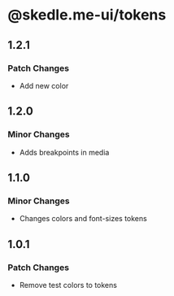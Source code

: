 # @skedle.me-ui/tokens

## 1.2.1

### Patch Changes

- Add new color

## 1.2.0

### Minor Changes

- Adds breakpoints in media

## 1.1.0

### Minor Changes

- Changes colors and font-sizes tokens

## 1.0.1

### Patch Changes

- Remove test colors to tokens
